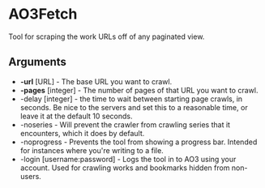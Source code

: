 # AO3Fetch

Tool for scraping the work URLs off of any paginated view.

## Arguments

* **-url** [URL] - The base URL you want to crawl.
* **-pages** [integer] - The number of pages of that URL you want to crawl.
* -delay [integer] - the time to wait between starting page crawls, in seconds. Be nice to the servers and set this to a reasonable time, or leave it at the default 10 seconds.
* -noseries - Will prevent the crawler from crawling series that it encounters, which it does by default.
* -noprogress - Prevents the tool from showing a progress bar. Intended for instances where you're writing to a file.
* -login [username:password] - Logs the tool in to AO3 using your account. Used for crawling works and bookmarks hidden from non-users.
